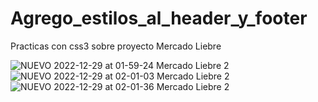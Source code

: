 # Agrego_estilos_al_header_y_footer
Practicas con css3 sobre proyecto Mercado Liebre

![NUEVO 2022-12-29 at 01-59-24 Mercado Liebre 2](https://user-images.githubusercontent.com/92597147/209905563-ca1a1f5c-6ba8-4463-bb72-debca8111ec0.png)
![NUEVO 2022-12-29 at 02-01-03 Mercado Liebre 2](https://user-images.githubusercontent.com/92597147/209905566-930f75bf-d6a1-4f30-82d9-656052acdbb9.png)
![NUEVO 2022-12-29 at 02-01-36 Mercado Liebre 2](https://user-images.githubusercontent.com/92597147/209905574-b69c7743-7496-4b81-b2d2-9812235c53c7.png)
